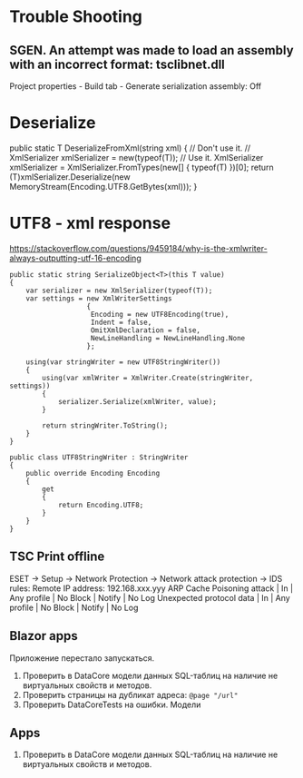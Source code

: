 # Trouble Shooting

## SGEN. An attempt was made to load an assembly with an incorrect format: tsclibnet.dll
Project properties - Build tab - Generate serialization assembly: Off

# Deserialize
public static T DeserializeFromXml(string xml)
{
    // Don't use it.
    // XmlSerializer xmlSerializer = new(typeof(T));
    // Use it.
    XmlSerializer xmlSerializer = XmlSerializer.FromTypes(new[] { typeof(T) })[0];
    return (T)xmlSerializer.Deserialize(new MemoryStream(Encoding.UTF8.GetBytes(xml)));
}

# UTF8 - xml response
https://stackoverflow.com/questions/9459184/why-is-the-xmlwriter-always-outputting-utf-16-encoding
```
public static string SerializeObject<T>(this T value)
{
    var serializer = new XmlSerializer(typeof(T));           
    var settings = new XmlWriterSettings
                   {
                    Encoding = new UTF8Encoding(true), 
                    Indent = false, 
                    OmitXmlDeclaration = false,
                    NewLineHandling = NewLineHandling.None
                   };

    using(var stringWriter = new UTF8StringWriter())
    {
        using(var xmlWriter = XmlWriter.Create(stringWriter, settings)) 
        {
            serializer.Serialize(xmlWriter, value);
        }

        return stringWriter.ToString();
    }
}

public class UTF8StringWriter : StringWriter
{
    public override Encoding Encoding
    {
        get
        {
            return Encoding.UTF8;
        }
    }
}
```

## TSC Print offline
ESET -> Setup -> Network Protection -> Network attack protection -> IDS rules:
Remote IP address: 192.168.xxx.yyy
ARP Cache Poisoning attack | In | Any profile | No Block | Notify | No Log
Unexpected protocol data | In | Any profile | No Block | Notify | No Log

## Blazor apps
Приложение перестало запускаться.
1. Проверить в DataCore модели данных SQL-таблиц на наличие не виртуальных свойств и методов.
2. Проверить страницы на дубликат адреса: `@page "/url"`
3. Проверить DataCoreTests на ошибки. Модели

## Apps
1. Проверить в DataCore модели данных SQL-таблиц на наличие не виртуальных свойств и методов.

